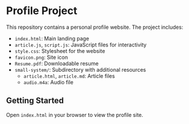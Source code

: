 # Profile Project

This repository contains a personal profile website. The project includes:

- `index.html`: Main landing page
- `article.js`, `script.js`: JavaScript files for interactivity
- `style.css`: Stylesheet for the website
- `favicon.png`: Site icon
- `Resume.pdf`: Downloadable resume
- `small-system/`: Subdirectory with additional resources
  - `article.html`, `article.md`: Article files
  - `audio.m4a`: Audio file

## Getting Started
Open `index.html` in your browser to view the profile site.